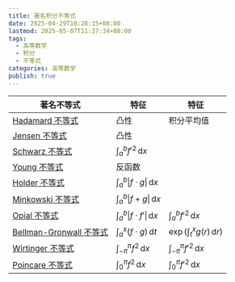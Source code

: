 ```yaml
---
title: 著名积分不等式
date: 2025-04-29T10:28:15+08:00
lastmod: 2025-05-07T11:37:34+08:00
tags:
  - 高等数学
  - 积分
  - 不等式
categories: 高等数学
publish: true
---
```


| 著名不等式                                                                     | 特征                                                   | 特征                                                |
| ------------------------------------------------------------------------------ | ------------------------------------------------------ | --------------------------------------------------- |
| [Hadamard 不等式](./Hadamard%20%E4%B8%8D%E7%AD%89%E5%BC%8F.md)                 | 凸性                                                   | 积分平均值                                          |
| [Jensen 不等式](./Jensen%20%E4%B8%8D%E7%AD%89%E5%BC%8F.md)                     | 凸性                                                   |                                                     |
| [Schwarz 不等式](./Schwarz%20%E4%B8%8D%E7%AD%89%E5%BC%8F.md)                   | $\int_{a}^{b} f'^{2} \, \mathrm{d}x$                   |                                                     |
| [Young 不等式](./Young%20%E4%B8%8D%E7%AD%89%E5%BC%8F.md)                       | 反函数                                                 |                                                     |
| [Holder 不等式](./Holder%20%E4%B8%8D%E7%AD%89%E5%BC%8F.md)                     | $\int_{a}^{b} \left\|f\cdot g\right\| \, \mathrm{d}x$  |                                                     |
| [Minkowski 不等式](./Minkowski%20%E4%B8%8D%E7%AD%89%E5%BC%8F.md)               | $\int_{a}^{b} \left\|f+g\right\| \, \mathrm{d}x$       |                                                     |
| [Opial 不等式](./Opial%20%E4%B8%8D%E7%AD%89%E5%BC%8F.md)                       | $\int_{a}^{b} \left\|f\cdot f'\right\| \, \mathrm{d}x$ | $\int_{a}^{b} f'^{2} \, \mathrm{d}x$                |
| [Bellman-Gronwall 不等式](./Bellman-Gronwall%20%E4%B8%8D%E7%AD%89%E5%BC%8F.md) | $\int_{a}^{x} \left(f\cdot g\right) \, \mathrm{d}t$    | $\exp\left(\int_{t}^{x} g(r) \, \mathrm{d}r\right)$ |
| [Wirtinger 不等式](./Wirtinger%20%E4%B8%8D%E7%AD%89%E5%BC%8F.md)               | $\int_{-\pi}^{\pi} f^{2} \, \mathrm{d}x$               | $\int_{-\pi}^{\pi} f'^{2} \, \mathrm{d}x$           |
| [Poincare 不等式](./Poincare%20%E4%B8%8D%E7%AD%89%E5%BC%8F.md)                 | $\int_{0}^{\pi} f^{2} \, \mathrm{d}x$                  | $\int_{0}^{\pi} f'^{2} \, \mathrm{d}x$              |
